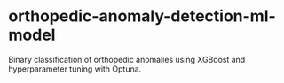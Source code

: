 # orthopedic-anomaly-detection-ml-model
Binary classification of orthopedic anomalies using XGBoost and hyperparameter tuning with Optuna.
